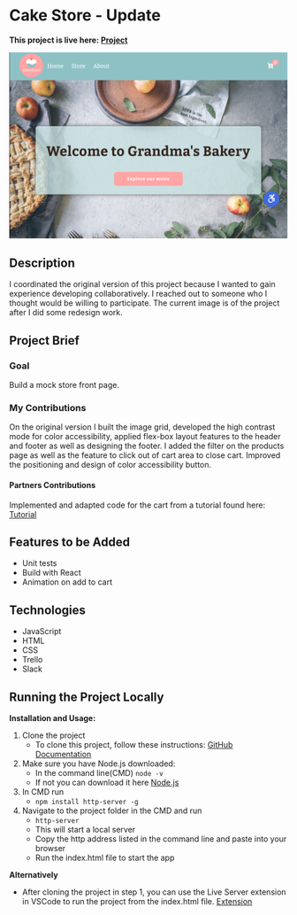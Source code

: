 
# Cake Store - Update
**This project is live here: [Project](https://github.com/ChristinaJackson/cakeStore-update)**

![Image of project start page](./resources/images/cakestore-update.png)

## Description
I coordinated the original version of this project because I wanted to gain experience developing collaboratively. I reached out to someone who I thought would be willing to participate. The current image is of the project after I did some redesign work.

## Project Brief
### Goal
Build a mock store front page. 

### My Contributions
On the original version I built the image grid, developed the high contrast mode for color accessibility, applied flex-box layout features to the header and footer as well as designing the footer. I added the filter on the products page as well as the feature to click out of cart area to close cart. Improved the positioning and design of color accessibility button. 

#### Partners Contributions
Implemented and adapted code for the cart from a tutorial found here: [Tutorial]("https://www.youtube.com/watch?v=023Psne_-_4)

## Features to be Added

- Unit tests
- Build with React
- Animation on add to cart

## Technologies
- JavaScript 
- HTML
- CSS
- Trello
- Slack

## Running the Project Locally

**Installation and Usage:**
1. Clone the project
    - To clone this project, follow these instructions: [GitHub Documentation](https://docs.github.com/en/free-pro-team@latest/github/creating-cloning-and-archiving-repositories/cloning-a-repository)
2. Make sure you have Node.js downloaded: 
    - In the command line(CMD) `node -v`
    - If not you can download it here [Node.js](https://nodejs.org/en/download/)
3. In CMD run
     - `npm install http-server -g`
4. Navigate to the project folder in the CMD and run
    - `http-server`
    - This will start a local server
    - Copy the http address listed in the command line and paste into your browser
    - Run the index.html file to start the app

**Alternatively**
- After cloning the project in step 1, you can use the Live Server extension in VSCode to run the project from the index.html file. [Extension](https://marketplace.visualstudio.com/items?itemName=ritwickdey.LiveServer)




